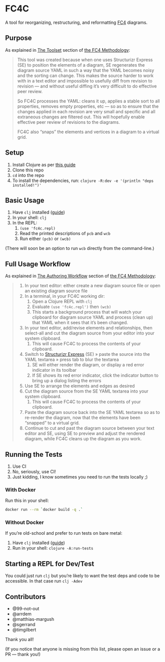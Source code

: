 # FC4C

A tool for reorganizing, restructuring, and reformatting
[FC4](https://fundingcircle.github.io/fc4-framework/) diagrams.


## Purpose

As explained in
[The Toolset](https://fundingcircle.github.io/fc4-framework/methodology/toolset.html) section of
[the FC4 Methodology](https://fundingcircle.github.io/fc4-framework/methodology/):

> This tool was created because when one uses Structurizr Express (SE) to position the elements of a diagram, SE regenerates the diagram source YAML in such a way that the YAML becomes noisy and the sorting can change. This makes the source harder to work with in a text editor and impossible to usefully diff from revision to revision — and without useful diffing it’s very difficult to do effective peer review.
>
> So FC4C processes the YAML: cleans it up, applies a stable sort to all properties, removes empty properties, etc — so as to ensure that the changes applied in each revision are very small and specific and all extraneous changes are filtered out. This will hopefully enable effective peer review of revisions to the diagrams.
>
> FC4C also “snaps” the elements and vertices in a diagram to a virtual grid.

## Setup

1. Install Clojure as per [this guide](https://clojure.org/guides/getting_started)
2. Clone this repo
3. `cd` into the repo
4. To install the dependencies, run: `clojure -R:dev -e '(println "deps installed!")'`

## Basic Usage

1. Have `clj` installed ([guide](https://clojure.org/guides/getting_started))
1. In your shell: `clj`
1. In the REPL:
   1. `(use 'fc4c.repl)`
   1. Read the printed descriptions of `pcb` and `wcb`
   1. Run either `(pcb)` or `(wcb)`

(There will soon be an option to run `wcb` directly from the command-line.)

## Full Usage Workflow

As explained in [The Authoring Workflow](https://fundingcircle.github.io/fc4-framework/methodology/authoring_workflow.html) section of
[the FC4 Methodology](https://fundingcircle.github.io/fc4-framework/methodology/):

> 1. In your text editor: either create a new diagram source file or open an existing diagram source file
> 1. In a terminal, in your FC4C working dir:
>    1. Open a Clojure REPL with `clj`
>    1. Evaluate `(use 'fc4c.repl')` then `(wcb)`
>    1. This starts a background process that will watch your clipboard for diagram source YAML and process (clean up) that YAML when it sees that it’s been changed.
> 1. In your text editor, add/revise elements and relationships, then select-all and cut the diagram source from your editor into your system clipboard.
>    1. This will cause FC4C to process the contents of your clipboard.
> 1. Switch to [Structurizr Express](https://structurizr.com/help/express) (SE) » paste the source into the YAML textarea » press tab to blur the textarea
>    1. SE will either render the diagram, or display a red error indicator in its toolbar
>    2. If SE shows its red error indicator, click the indicator button to bring up a dialog listing the errors
> 1. Use SE to arrange the elements and edges as desired
> 1. Cut the diagram source from the SE YAML textarea into your system clipboard.
>    1. This will cause FC4C to process the contents of your clipboard.
> 1. Paste the diagram source back into the SE YAML textarea so as to re-render the diagram, now that the elements have been “snapped” to a virtual grid.
> 1. Continue to cut and past the diagram source between your text editor and SE, using SE to preview and adjust the rendered diagram, while FC4C cleans up the diagram as you work.

## Running the Tests

1. Use CI
2. No, seriously, use CI!
3. Just kidding, I know sometimes you need to run the tests locally ;)

### With Docker

Run this in your shell:

```bash
docker run --rm `docker build -q .`
```

### Without Docker

If you’re old-school and prefer to run tests on bare metal:

1. Have `clj` installed ([guide](https://clojure.org/guides/getting_started))
1. Run in your shell: `clojure -A:run-tests`

## Starting a REPL for Dev/Test

You could just run `clj` but you’re likely to want the test deps and code to be accessible. In that
case run `clj -Adev`

## Contributors

* @99-not-out
* @arrdem
* @matthias-margush
* @sgerrand
* @timgilbert

Thank you all!

(If you notice that anyone is missing from this list, please open an issue or a PR — thank you!)
